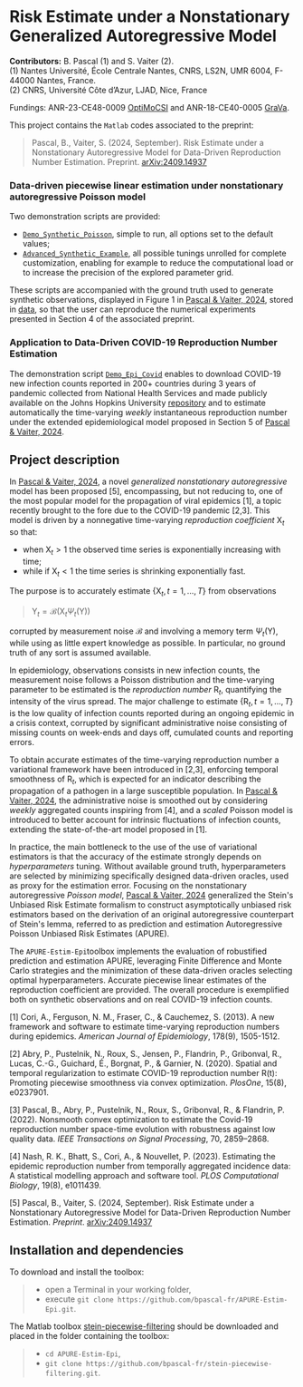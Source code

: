 # Risk Estimate under a Nonstationary Generalized Autoregressive Model 



**Contributors:** B. Pascal (1) and S. Vaiter (2).  
(1) Nantes Université, École Centrale Nantes, CNRS, LS2N, UMR 6004, F-44000 Nantes, France.  
(2) CNRS, Université Côte d’Azur, LJAD, Nice,  France

Fundings: ANR-23-CE48-0009 [OptiMoCSI](https://optimocsi.cnrs.fr/) and ANR-18-CE40-0005 [GraVa](https://samuelvaiter.com/grava/).



This project contains the `Matlab` codes associated to the preprint:

> Pascal, B., Vaiter, S. (2024, September). Risk Estimate under a Nonstationary Autoregressive Model for Data-Driven Reproduction Number  Estimation. Preprint. [arXiv:2409.14937](https://arxiv.org/abs/2409.14937)

### Data-driven piecewise linear estimation under nonstationary autoregressive Poisson model

Two demonstration scripts are provided:
- [`Demo_Synthetic_Poisson`](https://github.com/bpascal-fr/APURE-Estim-Epi/blob/main/Demo_Synthetic_Poisson.m), simple to run, all options set to the default values;
- [`Advanced_Synthetic_Example`](https://github.com/bpascal-fr/APURE-Estim-Epi/blob/main/Advanced_Synthetic_Poisson.m), all possible tunings unrolled for complete customization, enabling for example to reduce the computational load or to increase the precision of the explored parameter grid.

These scripts are accompanied with the ground truth used to generate synthetic observations, displayed in Figure 1 in [Pascal & Vaiter, 2024](https://arxiv.org/abs/2409.14937), stored in [data](https://github.com/bpascal-fr/APURE-Estim-Epi/tree/main/data), so that the user can reproduce the numerical experiments presented in Section 4 of the associated preprint.

### Application to Data-Driven COVID-19 Reproduction Number Estimation

The demonstration script [`Demo_Epi_Covid`](https://github.com/bpascal-fr/APURE-Estim-Epi/blob/main/Demo_Epi_Covid.m) enables to download COVID-19 new infection counts reported in 200+ countries during 3 years of pandemic collected from National Health Services and made publicly available on the Johns Hopkins University [repository](https://coronavirus.jhu.edu/) and to estimate automatically the time-varying *weekly* instantaneous reproduction number under the extended epidemiological model proposed in Section 5 of [Pascal & Vaiter, 2024](https://arxiv.org/abs/2409.14937).

## Project description

In [Pascal & Vaiter, 2024](), a novel *generalized nonstationary autoregressive* model has been proposed [5], encompassing, but not reducing to, one of the most popular model for the propagation of viral epidemics [1], a topic recently brought to the fore due to the COVID-19 pandemic [2,3].
This model is driven by a nonnegative time-varying *reproduction coefficient* $\mathsf{X}_t$ so that:
- when $\mathsf{X}_t>1$ the observed time series is exponentially increasing with time;
- while if $\mathsf{X}_t < 1$ the time series is shrinking exponentially fast.

The purpose is to accurately estimate $\{\mathsf{X}_t,  t = 1, ..., T\}$ from observations  
> $\mathsf{Y}_t = \mathcal{B} (\mathsf{X}_t \Psi_t(\mathsf{Y}))$  
>
corrupted by measurement noise $\mathcal{B}$ and involving a memory term $\Psi_t(\mathsf{Y})$, while using as little expert knowledge as possible. In particular, no ground truth of any sort is assumed available.

In epidemiology, observations consists in new infection counts, the measurement noise follows a Poisson distribution and the time-varying parameter to be estimated is the *reproduction number* $\mathsf{R}_t$, quantifying the intensity of the virus spread.
The major challenge to estimate $\{ \mathsf{R}_t, t=1,...,T\}$ is the low quality of infection counts reported during an ongoing epidemic in a crisis context, corrupted by significant administrative noise consisting of missing counts on week-ends and days off, cumulated counts and reporting errors.

To obtain accurate estimates of the time-varying reproduction number a variational framework have been introduced in [2,3], enforcing temporal smoothness of $\mathsf{R}_t$, which is expected for an indicator describing the propagation of a pathogen in a large susceptible population.
In [Pascal & Vaiter, 2024](https://arxiv.org/abs/2409.14937), the administrative noise is smoothed out by considering *weekly* aggregated counts inspiring from [4], and a *scaled* Poisson model is introduced to better account for intrinsic fluctuations of infection counts, extending the state-of-the-art model proposed in [1].

In practice, the main bottleneck to the use of the use of variational estimators is that the accuracy of the estimate strongly depends on *hyperparameters* tuning.
Without available ground truth, hyperparameters are selected by minimizing specifically designed data-driven oracles, used as proxy for the estimation error.
Focusing on the nonstationary autoregressive *Poisson model*, [Pascal & Vaiter, 2024](https://arxiv.org/abs/2409.14937) generalized the Stein's Unbiased Risk Estimate formalism to construct asymptotically unbiased risk estimators based on the derivation of an original autoregressive counterpart of Stein's lemma, referred to as prediction and estimation Autoregressive Poisson Unbiased Risk Estimates (APURE).

The `APURE-Estim-Epi`toolbox implements the evaluation of robustified prediction and estimation APURE, leveraging Finite Difference and Monte Carlo strategies and the minimization of these data-driven oracles selecting optimal hyperparameters.
Accurate piecewise linear estimates of the reproduction coefficient are provided.
The overall procedure is exemplified both on synthetic observations and on real COVID-19 infection counts.


[1] Cori, A., Ferguson, N. M., Fraser, C., & Cauchemez, S. (2013). A new framework and software to estimate time-varying reproduction numbers during epidemics. *American Journal of Epidemiology*, 178(9), 1505-1512.

[2] Abry, P., Pustelnik, N., Roux, S., Jensen, P., Flandrin, P., Gribonval, R., Lucas, C.-G., Guichard, É., Borgnat, P., & Garnier, N. (2020). Spatial and temporal regularization to estimate COVID-19 reproduction number R(t): Promoting piecewise smoothness via convex optimization. *PlosOne*, 15(8), e0237901.

[3] Pascal, B., Abry, P., Pustelnik, N., Roux, S., Gribonval, R., & Flandrin, P. (2022). Nonsmooth convex optimization to estimate the Covid-19 reproduction number space-time evolution with robustness against low quality data. *IEEE Transactions on Signal Processing*, 70, 2859–2868.

[4] Nash, R. K., Bhatt, S., Cori, A., & Nouvellet, P. (2023). Estimating the epidemic reproduction number from temporally aggregated incidence data: A statistical modelling approach and software tool. *PLOS Computational Biology*, 19(8), e1011439.

[5] Pascal, B., Vaiter, S. (2024, September). Risk Estimate under a Nonstationary Autoregressive Model for Data-Driven Reproduction Number  Estimation. *Preprint*. [arXiv:2409.14937](https://arxiv.org/abs/2409.14937)

## Installation and dependencies

To download and install the toolbox:  

> - open a Terminal in your working folder,
> - execute `git clone https://github.com/bpascal-fr/APURE-Estim-Epi.git`.

The Matlab toolbox [stein-piecewise-filtering](https://github.com/bpascal-fr/stein-piecewise-filtering) should be downloaded and placed in the folder containing the toolbox:

> - `cd APURE-Estim-Epi`,
> - `git clone https://github.com/bpascal-fr/stein-piecewise-filtering.git`.
>